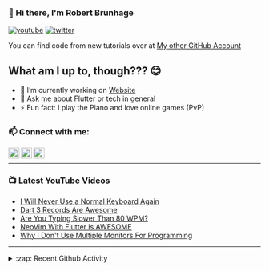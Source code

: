 ### 👋 Hi there, I'm Robert Brunhage

[![youtube](https://img.shields.io/static/v1?label=@RobertBrunhage&message=Subscribe&logo=YouTube&color=FF0000&style=for-the-badge)](http://bit.ly/2SUyRhx)
[![twitter](https://img.shields.io/twitter/follow/robertbrunhage?color=%231DA1F2&logo=twitter&style=for-the-badge)](https://twitter.com/intent/follow?original_referer=https%3A%2F%2Fgithub.com%2Frobertbrunhage&screen_name=robertbrunhage)

You can find code from new tutorials over at [My other GitHub Account](https://github.com/Robert-Brunhage-Organization)

## What am I up to, though??? 😊
- 🔭 I’m currently working on [Website](https://robertbrunhage.com)
- 💬 Ask me about Flutter or tech in general
- ⚡ Fun fact: I play the Piano and love online games (PvP)

### 📫 Connect with me:

[<img align="left" alt="RobertBrunhage | YouTube" width="22px" src="https://cdn.jsdelivr.net/npm/simple-icons@v3/icons/youtube.svg" />][youtube]
[<img align="left" alt="RobertBrunhage | Twitter" width="22px" src="https://cdn.jsdelivr.net/npm/simple-icons@v3/icons/twitter.svg" />][twitter]
[<img align="left" alt="RobertBrunhageDev | Instagram" width="22px" src="https://cdn.jsdelivr.net/npm/simple-icons@v3/icons/instagram.svg" />][instagram]

<br />

---

### 📺 Latest YouTube Videos
<!-- YOUTUBE:START -->
- [I Will Never Use a Normal Keyboard Again](https://www.youtube.com/watch?v=t4KCvFumRMs)
- [Dart 3 Records Are Awesome](https://www.youtube.com/watch?v=aWOyc3HG9XM)
- [Are You Typing Slower Than 80 WPM?](https://www.youtube.com/watch?v=sFdmgI2VRB8)
- [NeoVim With Flutter is AWESOME](https://www.youtube.com/watch?v=E29ij9baGPw)
- [Why I Don&#39;t Use Multiple Monitors For Programming](https://www.youtube.com/watch?v=2Cp9tV01Sd4)
<!-- YOUTUBE:END -->

---

<details>
  <summary>:zap: Recent Github Activity</summary>
  
<!--START_SECTION:activity-->
1. 🗣 Commented on [#942](https://github.com/Stacked-Org/stacked/issues/942) in [Stacked-Org/stacked](https://github.com/Stacked-Org/stacked)
2. ❌ Closed PR [#134](https://github.com/fluttercandies/extended_nested_scroll_view/pull/134) in [fluttercandies/extended_nested_scroll_view](https://github.com/fluttercandies/extended_nested_scroll_view)
3. 💪 Opened PR [#134](https://github.com/fluttercandies/extended_nested_scroll_view/pull/134) in [fluttercandies/extended_nested_scroll_view](https://github.com/fluttercandies/extended_nested_scroll_view)
4. ❗️ Opened issue [#132](https://github.com/fluttercandies/extended_nested_scroll_view/issues/132) in [fluttercandies/extended_nested_scroll_view](https://github.com/fluttercandies/extended_nested_scroll_view)
5. 🗣 Commented on [#126157](https://github.com/flutter/flutter/issues/126157) in [flutter/flutter](https://github.com/flutter/flutter)
<!--END_SECTION:activity-->

</details>

[twitter]: https://twitter.com/robertbrunhage
[youtube]: https://youtube.com/c/robertbrunhage
[instagram]: https://instagram.com/robertbrunhagedev
